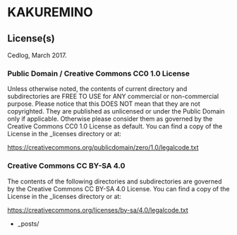 # KAKUREMINO

## License(s)

Cedlog, March 2017.

### Public Domain / Creative Commons CC0 1.0 License

Unless otherwise noted, the contents of current directory and subdirectories
are FREE TO USE for ANY commercial or non-commercial purpose.
Please notice that this DOES NOT mean that they are not copyrighted.
They are published as unlicensed or under the Public Domain only if applicable.
Otherwise please consider them as governed by the Creative Commons
CC0 1.0 License as default. You can find a copy of the License in
the _licenses directory or at:
  
https://creativecommons.org/publicdomain/zero/1.0/legalcode.txt

### Creative Commons CC BY-SA 4.0

The contents of the following directories and subdirectories are
governed by the Creative Commons CC BY-SA 4.0 License.
You can find a copy of the License in the _licenses directory or at:
  
https://creativecommons.org/licenses/by-sa/4.0/legalcode.txt
  
* _posts/